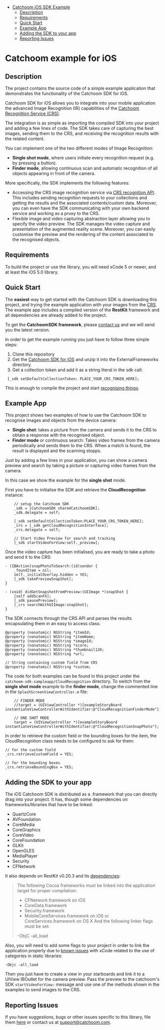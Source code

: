 - [Catchoom iOS SDK Example](#catchoom-ios-sdk-example)
	- [Description](#description)
	- [Requirements](#requirements)
	- [Quick Start](#quick-start)
	- [Example App](#example-app)
	- [Adding the SDK to your app](#adding-the-sdk-to-your-app)
	- [Reporting Issues](#reporting-issues)

Catchoom example for iOS
========================


Description
-----------

The project contains the source code of a simple example application that demonstrates the functionality of the Catchoom SDK for iOS.

Catchoom SDK for iOS allows you to integrate into your mobile application the advanced Image Recognition (IR) capabilities of the [Catchoom Recognition Service (CRS)](http://crs.catchoom.com).

The integration is as simple as importing the compiled SDK into your project and adding a few lines of code. The SDK takes care of capturing the best images, sending them to the CRS, and receiving the recognition results with the related content.

You can implement one of the two different modes of Image Recognition:

* **Single shot mode**, where users initiate every recognition request (e.g. by pressing a button).
* **Finder mode**, allowing continuous scan and automatic recognition of all objects appearing in front of the camera.

More specifically, the SDK implements the following features:

* Accessing the CRS image recognition service via [CRS recognition API](http://catchoom.com/documentation/api/recognition/). This includes sending recognition requests to your collections and getting the results and the associated contents/custom data. Moreover, you can even have the SDK communicating with your own backend service and working as a proxy to the CRS.
* Flexible image and video capturing abstraction layer allowing you to specify the video preview. The SDK manages the video capture and presentation of the augmented reality scene. Moreover, you can easily customise the preview and the rendering of the content associated to the recognised objects.


Requirements
------------
To build the project or use the library, you will need xCode 5 or newer, and at least the iOS 5.0 library.


Quick Start
-----------
The **easiest** way to get started with the Catchoom SDK is downloading this project, and trying the example application with your images from the [CRS](http://crs.catchoom.com). The example app includes a compiled version of the **RestKit** framework and all dependencies are already added to the project. 

To get the **CatchoomSDK framework**, please [contact us](http://catchoom.com/contact/?message=Hi%20Catchoom,%0D%0DI%20am%20interested%20in%20getting%20the%20Catchoom%20SDK%20for%20iOS%20version%201.0.) and we will send you the latest version.

In order to get the example running you just have to follow three simple steps:

1. Clone this repository
2. Get the [Catchoom SDK for iOS](http://catchoom.com/contact/?message=Hi%20Catchoom,%0D%0DI%20am%20interested%20in%20getting%20the%20Catchoom%20SDK%20for%20iOS%20version%201.0.) and unzip it into the ExternalFrameworks directory.
3. Get a collection token and add it as a string literal in the sdk call:

 
 ```objc
  [_sdk setDefaultCollectionToken: PLACE_YOUR_CRS_TOKEN_HERE];
  ```

This is enough to compile the project and start [recognising things](http://catchoom.com/documentation/what-kind-of-objects-do-we-recognize/).

Example App
-----------
This project shows two examples of how to use the Catchoom SDK to recognise images and objects from the device camera:

* **Single shot**: takes a picture from the camera and sends it to the CRS to obtain a response with the recognised object.
* **Finder mode** or continuous search: Takes video frames from the camera periodically and sends them to the CRS. When a match is found, the result is displayed and the scanning stopps.

Just by adding a few lines in your application, you can show a camera preview and search by taking a picture or capturing video frames from the camera.

In this case we show the example for the **single shot** mode.

First you have to initialise the SDK and retrieve the **CloudRecognition** instance:

```objc
    // setup the Catchoom SDK
    _sdk = [CatchoomSDK sharedCatchoomSDK];
    _sdk.delegate = self;
    
    [_sdk setDefaultCollectionToken:PLACE_YOUR_CRS_TOKEN_HERE];
    _crs = [_sdk getCloudRecognitionInterface];
    _crs.delegate = self;
    
    // Start Video Preview for search and tracking
    [_sdk startVideoForView:self._preview];
``` 

Once the video capture has been initialised, you are ready to take a photo and send it to the CRS:

```objc
- (IBAction)snapPhotoToSearch:(id)sender {
    _foundItem = nil;
    self._initialOverlay.hidden = YES;
    [_sdk takePreviewSnapShot];
}

- (void) didGetSnapshotFromPreview:(UIImage *)snapShot {
    [self addScanFX];
    [_sdk pausePreview];
    [_crs searchWithUIImage:snapShot];
}
```

The SDK connects through the CRS API and parses the results encapsulating them in an easy to access class:

```objc
@property (nonatomic) NSString *itemId;
@property (nonatomic) NSString *itemName;
@property (nonatomic) NSString *imageId;
@property (nonatomic) NSString *score;
@property (nonatomic) NSString *thumbnail120;
@property (nonatomic) NSString *url;

// String containing custom field from CRS
@property (nonatomic) NSString *custom;

```

The code for both examples can be found in this project under the `catchoom-sdk-sampleapp/CloudRecognition` directory. To switch from the **single shot mode** example to the **finder mode**, change the commented line in the ```SplashScreenViewController.m``` file:

```objc
    // FINDER MODE
    //target = (UIViewController *)[exampleStoryBoard instantiateViewControllerWithIdentifier:@"CloudRecognitionFinderMode"];
    
    // ONE SHOT MODE
    target = (UIViewController *)[exampleStoryBoard instantiateViewControllerWithIdentifier:@"CloudRecognitionSnapPhoto"];
```

In order to retrieve the custom field or the bounding boxes for the item, the CloudRecognition class needs to be configured to ask for them:

```objc
// for the custom field
_crs.retrieveCustomField = YES;

// for the bounding boxes
_crs.retrieveBoundingBox = YES;
```

Adding the SDK to your app
--------------------------

The iOS Catchoom SDK is distributed as a .framework that you can directly drag into your project. It has, though some dependencies on frameworks/libraries that have to be linked:

* QuartzCore
* AVFoundation
* CoreMedia
* CoreGraphics
* CoreVideo
* CoreFoundation
* GLKit
* OpenGLES
* MediaPlayer
* Security
* CFNetwork

It also depends on RestKit v0.20.3 and its [dependencies](https://github.com/RestKit/RestKit):

> The following Cocoa frameworks must be linked into the application target for proper compilation:
> 
> * CFNetwork.framework on iOS
> * CoreData.framework
> * Security.framework
> * MobileCoreServices.framework on iOS or CoreServices.framework on OS X
> And the following linker flags must be set:
> 
> -ObjC
> -all_load

Also, you will need to add some flags to your project in order to link the application properly due to [known issues](https://developer.apple.com/library/mac/qa/qa1490/_index.html) with xCode related to the use of categories in static libraries:

```
-Objc -all_load
```

Then you just have to create a view in your starboards and link it to a UIView IBOutlet for the camera preview. Pass the preview to the catchoom's SDK ```startVideoForView:``` message and use one of the methods shown in the examples to send images to the CRS.


Reporting Issues
----------------
If you have suggestions, bugs or other issues specific to this library, file them [here](https://github.com/Catchoom/catchoom-sdk-ios/issues) or contact us at [support@catchoom.com](mailto:support@catchoom.com).
